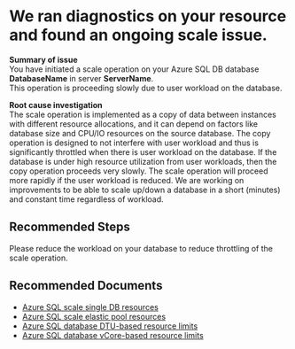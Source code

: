 <properties
	pageTitle="Scale database - slow due to workload"
	description="Performance tier change is slow due to workload"
	infoBubbleText="Found an ongoing scale issue. See details on the right."
	service="microsoft.sql"
	resource="servers"
	authors="Anvesha4"
	displayOrder="17"
	articleId="UpdateSloSlowDuetoWorkload_3208A0BE-EA03-4A0E-B7C9-0A2219299B4F"
	diagnosticScenario=""
	selfHelpType="Diagnostics"
	supportTopicIds="32574333"
	resourceTags="servers, databases"
	productPesIds="13491"
	cloudEnvironments="public"
/>
# We ran diagnostics on your resource and found an ongoing scale issue.

**Summary of issue**<br>
You have initiated a scale operation on your Azure SQL DB database **<!--$DatabaseName-->DatabaseName<!--/$DatabaseName-->** in server **<!--$ServerName-->ServerName<!--/$ServerName-->**. <br>
This operation is proceeding slowly due to user workload on the database.

**Root cause investigation**<br>
The scale operation is implemented as a copy of data between instances with different resource allocations, and it can depend on factors like database size and CPU/IO resources on the source database. The copy operation is designed to not interfere with user workload and thus is significantly throttled when there is user workload on the database. If the database is under high resource utilization from user workloads, then the copy operation proceeds very slowly. The scale operation will proceed more rapidly if the user workload is reduced. We are working on improvements to be able to scale up/down a database in a short (minutes) and constant time regardless of workload.

## **Recommended Steps**
Please reduce the workload on your database to reduce throttling of the scale operation. <br>

## **Recommended Documents**
* [Azure SQL scale single DB resources](https://docs.microsoft.com/azure/sql-database/sql-database-single-database-scale)<br>
* [Azure SQL scale elastic pool resources](https://docs.microsoft.com/azure/sql-database/sql-database-elastic-pool-scale)<br>
* [Azure SQL database DTU-based resource limits](https://docs.microsoft.com/azure/sql-database/sql-database-dtu-resource-limits/)<br>
* [Azure SQL database vCore-based resource limits](https://docs.microsoft.com/azure/sql-database/sql-database-vcore-resource-limits-single-databases/)
